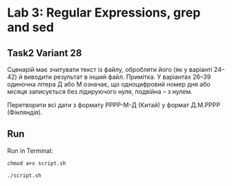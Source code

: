 # Lab 3: Regular Expressions, grep and sed

## Task2 Variant 28
Сценарій має зчитувати текст із файлу, обробляти його (як у варіанті 24–42) й виводити результат в інший файл. Примітка. У варіантах 26–39 одиночна літера Д або М означає, що одноцифровий номер дня або місяця записується без лідируючого нуля, подвійна – з нулем. 

Перетворити всі дати з формату РРРР-М-Д (Китай) у формат Д.М.РРРР (Фінляндія).

## Run
Run in Terminal:

`chmod a+x script.sh`

`./script.sh` 
